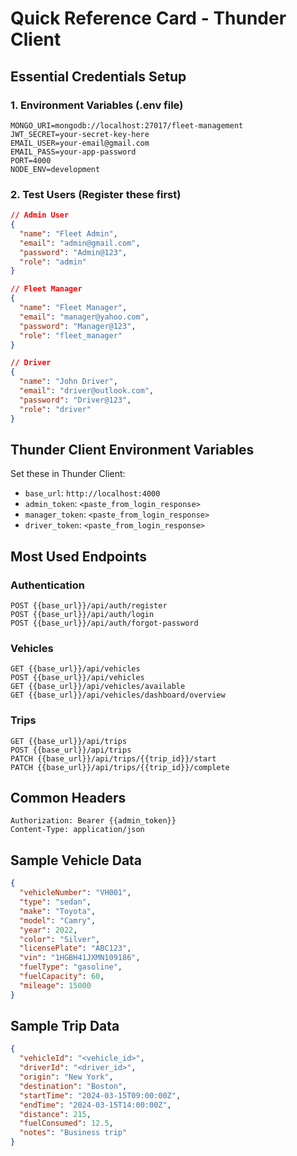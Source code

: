 # Quick Reference Card - Thunder Client

## Essential Credentials Setup

### 1. Environment Variables (.env file)
```
MONGO_URI=mongodb://localhost:27017/fleet-management
JWT_SECRET=your-secret-key-here
EMAIL_USER=your-email@gmail.com
EMAIL_PASS=your-app-password
PORT=4000
NODE_ENV=development
```

### 2. Test Users (Register these first)
```json
// Admin User
{
  "name": "Fleet Admin",
  "email": "admin@gmail.com", 
  "password": "Admin@123",
  "role": "admin"
}

// Fleet Manager
{
  "name": "Fleet Manager",
  "email": "manager@yahoo.com",
  "password": "Manager@123", 
  "role": "fleet_manager"
}

// Driver
{
  "name": "John Driver",
  "email": "driver@outlook.com",
  "password": "Driver@123",
  "role": "driver"
}
```

## Thunder Client Environment Variables
Set these in Thunder Client:
- `base_url`: `http://localhost:4000`
- `admin_token`: `<paste_from_login_response>`
- `manager_token`: `<paste_from_login_response>`
- `driver_token`: `<paste_from_login_response>`

## Most Used Endpoints

### Authentication
```
POST {{base_url}}/api/auth/register
POST {{base_url}}/api/auth/login
POST {{base_url}}/api/auth/forgot-password
```

### Vehicles
```
GET {{base_url}}/api/vehicles
POST {{base_url}}/api/vehicles
GET {{base_url}}/api/vehicles/available
GET {{base_url}}/api/vehicles/dashboard/overview
```

### Trips
```
GET {{base_url}}/api/trips
POST {{base_url}}/api/trips
PATCH {{base_url}}/api/trips/{{trip_id}}/start
PATCH {{base_url}}/api/trips/{{trip_id}}/complete
```

## Common Headers
```
Authorization: Bearer {{admin_token}}
Content-Type: application/json
```

## Sample Vehicle Data
```json
{
  "vehicleNumber": "VH001",
  "type": "sedan",
  "make": "Toyota", 
  "model": "Camry",
  "year": 2022,
  "color": "Silver",
  "licensePlate": "ABC123",
  "vin": "1HGBH41JXMN109186",
  "fuelType": "gasoline",
  "fuelCapacity": 60,
  "mileage": 15000
}
```

## Sample Trip Data
```json
{
  "vehicleId": "<vehicle_id>",
  "driverId": "<driver_id>",
  "origin": "New York",
  "destination": "Boston", 
  "startTime": "2024-03-15T09:00:00Z",
  "endTime": "2024-03-15T14:00:00Z",
  "distance": 215,
  "fuelConsumed": 12.5,
  "notes": "Business trip"
}
```
